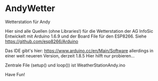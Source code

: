 # AndyWetter
Wetterstation für Andy

Hier sind alle Quellen (ohne Libraries!)
für die Wetterstation der AG InfoSic
Entwickelt mit Arduino 1.6.9 und der
Board File für den ESP8266.
Siehe https://github.com/esp8266/Arduino

Das IDE gibt's hier: https://www.arduino.cc/en/Main/Software
allerdings in einer weit neueren Version, derzeit 1.8.5
Hier hilft nur probieren...

Zentrale File (setup() und loop()) ist WeatherStationAndy.ino

Have Fun!
